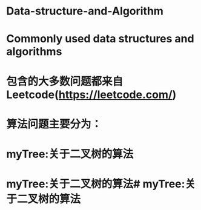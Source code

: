 # Data-structure-and-Algorithm
# Commonly used data structures and algorithms
# 包含的大多数问题都来自Leetcode(https://leetcode.com/)
# 算法问题主要分为：
#   myTree:关于二叉树的算法
#   myTree:关于二叉树的算法#   myTree:关于二叉树的算法
